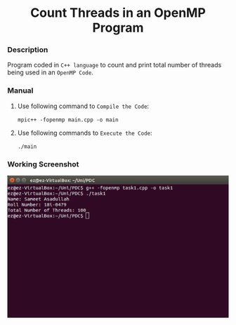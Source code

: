 <h1 align="center">Count Threads in an OpenMP Program</h1>

### Description
Program coded in `C++ language` to count and print total number of threads being used in an `OpenMP Code`.

### Manual
1) Use following command to `Compile the Code`:
    ```
    mpic++ -fopenmp main.cpp -o main
    ```

2) Use following commands to `Execute the Code`:
    ```
    ./main
    ```
    
### Working Screenshot
<div align="center">
  <img src = "https://github.com/SameetAsadullah/Count-Threads-OpenMP/blob/main/extras/working-ss.png" alt = "" width="700px"/>
</div>
